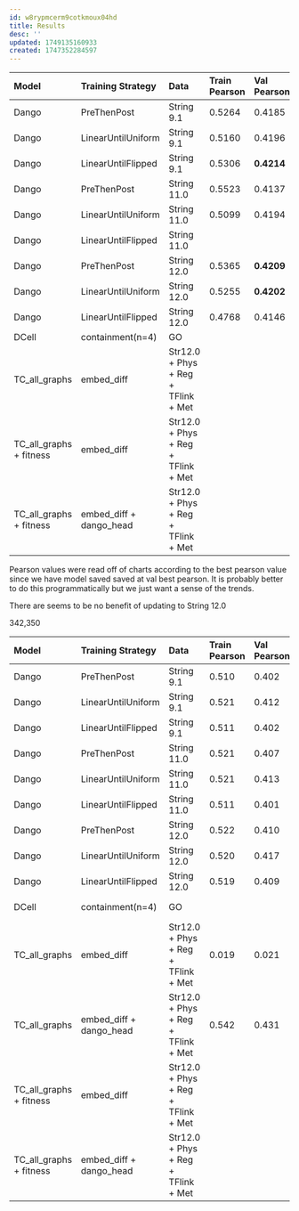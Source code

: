 ```yaml
---
id: w8rypmcerm9cotkmoux04hd
title: Results
desc: ''
updated: 1749135160933
created: 1747352284597
---
```



| Model                   | Training Strategy       | Data                                | Train Pearson | Val Pearson | Status |
|:------------------------|:------------------------|:------------------------------------|:--------------|:------------|:-------|
| Dango                   | PreThenPost             | String 9.1                          | 0.5264        | 0.4185      | x      |
| Dango                   | LinearUntilUniform      | String 9.1                          | 0.5160        | 0.4196      | x      |
| Dango                   | LinearUntilFlipped      | String 9.1                          | 0.5306        | **0.4214**  | x      |
| Dango                   | PreThenPost             | String 11.0                         | 0.5523        | 0.4137      | x      |
| Dango                   | LinearUntilUniform      | String 11.0                         | 0.5099        | 0.4194      | x      |
| Dango                   | LinearUntilFlipped      | String 11.0                         |               |             | x      |
| Dango                   | PreThenPost             | String 12.0                         | 0.5365        | **0.4209**  | x      |
| Dango                   | LinearUntilUniform      | String 12.0                         | 0.5255        | **0.4202**  | x      |
| Dango                   | LinearUntilFlipped      | String 12.0                         | 0.4768        | 0.4146      | x      |
| DCell                   | containment(n=4)        | GO                                  |               |             | issue  |
| TC_all_graphs           | embed_diff              | Str12.0 + Phys + Reg + TFlink + Met |               |             | x      |
| TC_all_graphs + fitness | embed_diff              | Str12.0 + Phys + Reg + TFlink + Met |               |             | debug  |
| TC_all_graphs + fitness | embed_diff + dango_head | Str12.0 + Phys + Reg + TFlink + Met |               |             | debug  |

Pearson values were read off of charts according to the best pearson value since we have model saved saved at val best pearson. It is probably better to do this programmatically but we just want a sense of the trends.

There are seems to be no benefit of updating to String 12.0

342,350

| Model                   | Training Strategy       | Data                                | Train Pearson | Val Pearson | Status       |
|:------------------------|:------------------------|:------------------------------------|:--------------|:------------|:-------------|
| Dango                   | PreThenPost             | String 9.1                          | 0.510         | 0.402       | x            |
| Dango                   | LinearUntilUniform      | String 9.1                          | 0.521         | 0.412       | x            |
| Dango                   | LinearUntilFlipped      | String 9.1                          | 0.511         | 0.402       | x            |
| Dango                   | PreThenPost             | String 11.0                         | 0.521         | 0.407       | x            |
| Dango                   | LinearUntilUniform      | String 11.0                         | 0.521         | 0.413       | x            |
| Dango                   | LinearUntilFlipped      | String 11.0                         | 0.511         | 0.401       | x            |
| Dango                   | PreThenPost             | String 12.0                         | 0.522         | 0.410       | x            |
| Dango                   | LinearUntilUniform      | String 12.0                         | 0.520         | 0.417       | x            |
| Dango                   | LinearUntilFlipped      | String 12.0                         | 0.519         | 0.409       | x            |
| DCell                   | containment(n=4)        | GO                                  |               |             | not run slow |
| TC_all_graphs           | embed_diff              | Str12.0 + Phys + Reg + TFlink + Met | 0.019         | 0.021       | x            |
| TC_all_graphs           | embed_diff + dango_head | Str12.0 + Phys + Reg + TFlink + Met | 0.542         | 0.431       | training     |
| TC_all_graphs + fitness | embed_diff              | Str12.0 + Phys + Reg + TFlink + Met |               |             |              |
| TC_all_graphs + fitness | embed_diff + dango_head | Str12.0 + Phys + Reg + TFlink + Met |               |             |              |
